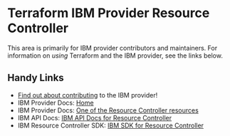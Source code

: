 # Terraform IBM Provider Resource Controller
<!-- markdownlint-disable MD026 -->
This area is primarily for IBM provider contributors and maintainers. For information on _using_ Terraform and the IBM provider, see the links below.


## Handy Links
* [Find out about contributing](../../../CONTRIBUTING.md) to the IBM provider!
* IBM Provider Docs: [Home](https://registry.terraform.io/providers/IBM-Cloud/ibm/latest/docs)
* IBM Provider Docs: [One of the Resource Controller resources](https://registry.terraform.io/providers/IBM-Cloud/ibm/latest/docs/resources/resource_instance)
* IBM API Docs: [IBM API Docs for Resource Controller](https://cloud.ibm.com/apidocs/resource-controller/resource-controller)
* IBM Resource Controller SDK: [IBM SDK for Resource Controller](https://github.com/IBM/platform-services-go-sdk/tree/main/resourcecontrollerv2)
